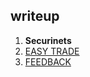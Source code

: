 ## writeup
1. **Securinets** 
  1. [EASY TRADE](https://github.com/Boringdreams/writeup/tree/master/securinets)
  1. [FEEDBACK](https://github.com/Boringdreams/writeup/tree/master/securinets/FEEDBACK)


